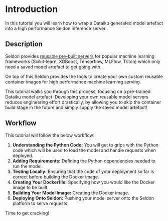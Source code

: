 # Introduction

In this tutorial you will learn how to wrap a Dataiku generated model artefact into a high performance Seldon inference server.

## Description

Seldon provides [reusable pre-built servers](https://docs.seldon.io/projects/seldon-core/en/stable/nav/config/servers.html) for popular machine learning frameworks (Scikit-learn, XGBoost, Tensorflow, MLFlow, Triton) which only need a saved model artefact to get going with.

On top of this Seldon provides the tools to create your own custom reusable container images for high performance machine learning serving.

This tutorial walks you through this process, focusing on a pre-trained Dataiku model artefact. Developing your own reusable model servers reduces engineering effort drastically, by allowing you to skip the container build stage in the future and simply supply the saved model artefact!

## Workflow

This tutorial will follow the below workflow:

1. **Understanding the Python Code:** You will get to grips with the Python code which will be used to load the model and handle requests when deployed.
2. **Adding Requirements:** Defining the Python dependencies needed to run the model.
3. **Testing Locally:** Ensuring that the code of your deployment so far is correct before building the Docker image.
4. **Creating Your Dockerfile:** Specifying how you would like the Docker image to be built.
5. **Building Your Model Image:** Creating the Docker image.
6. **Deploying Onto Seldon:** Pushing your model server onto the Seldon platform to serve requests.

Time to get cracking!

